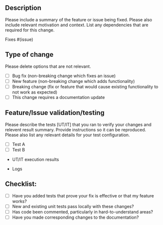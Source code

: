 ## Description

Please include a summary of the feature or issue being fixed. Please also include relevant motivation and context. List any dependencies that are required for this change.

Fixes #(issue)

## Type of change

Please delete options that are not relevant.

- [ ] Bug fix (non-breaking change which fixes an issue)
- [ ] New feature (non-breaking change which adds functionality)
- [ ] Breaking change (fix or feature that would cause existing functionality to not work as expected)
- [ ] This change requires a documentation update

## Feature/Issue validation/testing

Please describe the tests [UT/IT] that you ran to verify your changes and relevent result summary. Provide instructions so it can be reproduced. 
Please also list any relevant details for your test configuration.

- [ ] Test A
- [ ] Test B

- UT/IT execution results

- Logs

## Checklist:

- [ ] Have you added tests that prove your fix is effective or that my feature works?
- [ ] New and existing unit tests pass locally with these changes?
- [ ] Has code been commented, particularly in hard-to-understand areas?
- [ ] Have you made corresponding changes to the documentation?
